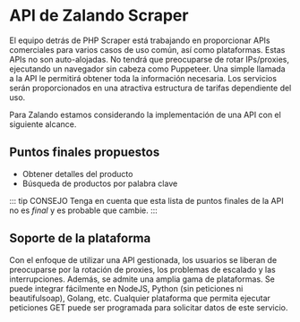 # API de Zalando Scraper

El equipo detrás de PHP Scraper está trabajando en proporcionar APIs comerciales para varios casos de uso común, así como plataformas. Estas APIs no son auto-alojadas. No tendrá que preocuparse de rotar IPs/proxies, ejecutando un navegador sin cabeza como Puppeteer. Una simple llamada a la API le permitirá obtener toda la información necesaria. Los servicios serán proporcionados en una atractiva estructura de tarifas dependiente del uso.

Para Zalando estamos considerando la implementación de una API con el siguiente alcance.

## Puntos finales propuestos

- Obtener detalles del producto
- Búsqueda de productos por palabra clave

::: tip CONSEJO
Tenga en cuenta que esta lista de puntos finales de la API no es *final* y es probable que cambie.
:::

## Soporte de la plataforma

Con el enfoque de utilizar una API gestionada, los usuarios se liberan de preocuparse por la rotación de proxies, los problemas de escalado y las interrupciones. Además, se admite una amplia gama de plataformas. Se puede integrar fácilmente en NodeJS, Python (sin peticiones ni beautifulsoap), Golang, etc. Cualquier plataforma que permita ejecutar peticiones GET puede ser programada para solicitar datos de este servicio.
